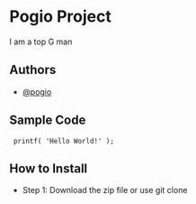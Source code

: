 # Pogio Project
I am a top G man 
## Authors 
- [@pogio](https://github.com/NouieGwapo)
## Sample Code
` printf( 'Hello World!' );`
## How to Install
- Step 1: Download the zip file or use git clone
